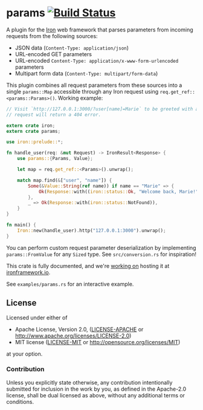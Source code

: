 # params [![Build Status](https://secure.travis-ci.org/iron/params.png?branch=master)](https://travis-ci.org/iron/params)

A plugin for the [Iron](https://github.com/iron/iron) web framework that parses parameters from incoming requests from the following sources:

* JSON data (`Content-Type: application/json`)
* URL-encoded GET parameters
* URL-encoded `Content-Type: application/x-www-form-urlencoded` parameters
* Multipart form data (`Content-Type: multipart/form-data`)

This plugin combines all request parameters from these sources into a single `params::Map` accessible through any Iron request using `req.get_ref::<params::Params>()`. Working example:

```rust
// Visit `http://127.0.0.1:3000/?user[name]=Marie` to be greeted with a welcome message. Any other
// request will return a 404 error.

extern crate iron;
extern crate params;

use iron::prelude::*;

fn handle_user(req: &mut Request) -> IronResult<Response> {
    use params::{Params, Value};

    let map = req.get_ref::<Params>().unwrap();

    match map.find(&["user", "name"]) {
        Some(&Value::String(ref name)) if name == "Marie" => {
            Ok(Response::with((iron::status::Ok, "Welcome back, Marie!")))
        },
        _ => Ok(Response::with(iron::status::NotFound)),
    }
}

fn main() {
    Iron::new(handle_user).http("127.0.0.1:3000").unwrap();
}
```

You can perform custom request parameter deserialization by implementing `params::FromValue` for any `Sized` type. See `src/conversion.rs` for inspiration!

This crate is fully documented, and we're [working on](https://github.com/iron/params/issues/10) hosting it at [ironframework.io](http://ironframework.io).

See `examples/params.rs` for an interactive example.

## License

Licensed under either of

 * Apache License, Version 2.0, ([LICENSE-APACHE](LICENSE-APACHE) or http://www.apache.org/licenses/LICENSE-2.0)
 * MIT license ([LICENSE-MIT](LICENSE-MIT) or http://opensource.org/licenses/MIT)

at your option.

### Contribution

Unless you explicitly state otherwise, any contribution intentionally
submitted for inclusion in the work by you, as defined in the Apache-2.0
license, shall be dual licensed as above, without any additional terms or
conditions.
